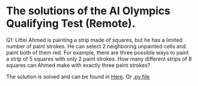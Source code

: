 # The solutions of the AI Olympics Qualifying Test (Remote).

Q1: Littel Ahmed is painting a strip made of squares, but he has a limited number of paint strokes. He can select 2 neighboring unpainted cells and paint both of them red. 
For example, there are three possible ways to paint a strip of 5 squares with only 2 paint strokes. 
How many different strips of 8 squares can Ahmed make with exactly three paint strokes?

The solution is solved and can be found in [Here](https://github.com/EbrahimAlwajih/2023-Qualifying-Test--Remote-/blob/main/Painting%20Squares.ipynb). Or [.py file](https://github.com/EbrahimAlwajih/2023-Qualifying-Test--Remote-/blob/main/squares.py)





